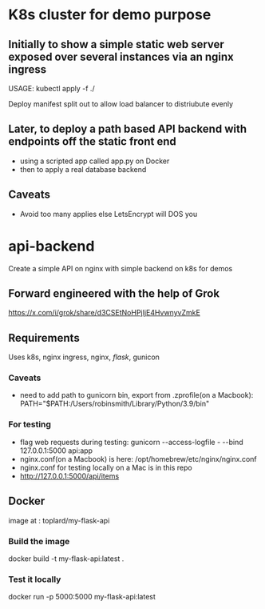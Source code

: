 # K8s cluster for demo purpose
## Initially to show a simple static web server exposed over several instances via an nginx ingress

USAGE: kubectl apply -f ./

Deploy manifest split out to allow load balancer to distriubute evenly

## Later, to deploy a path based API backend with endpoints off the static front end
- using a scripted app called app.py on Docker
- then to apply a real database backend

## Caveats
- Avoid too many applies else LetsEncrypt will DOS you

# api-backend
Create a simple API on nginx with simple backend on k8s for demos

## Forward engineered with the help of Grok
https://x.com/i/grok/share/d3CSEtNoHPjIjE4HvwnyvZmkE

## Requirements
Uses k8s, nginx ingress, nginx, _flask_, gunicon

### Caveats
- need to add path to gunicorn bin, export from .zprofile(on a Macbook): PATH="$PATH:/Users/robinsmith/Library/Python/3.9/bin"

### For testing
- flag web requests during testing: gunicorn --access-logfile - --bind 127.0.0.1:5000 api:app
- nginx.conf(on a Macbook) is here: /opt/homebrew/etc/nginx/nginx.conf
- nginx.conf for testing locally on a Mac is in this repo
- http://127.0.0.1:5000/api/items

## Docker

image at : toplard/my-flask-api
 
### Build the image
docker build -t my-flask-api:latest .
### Test it locally
docker run -p 5000:5000 my-flask-api:latest



